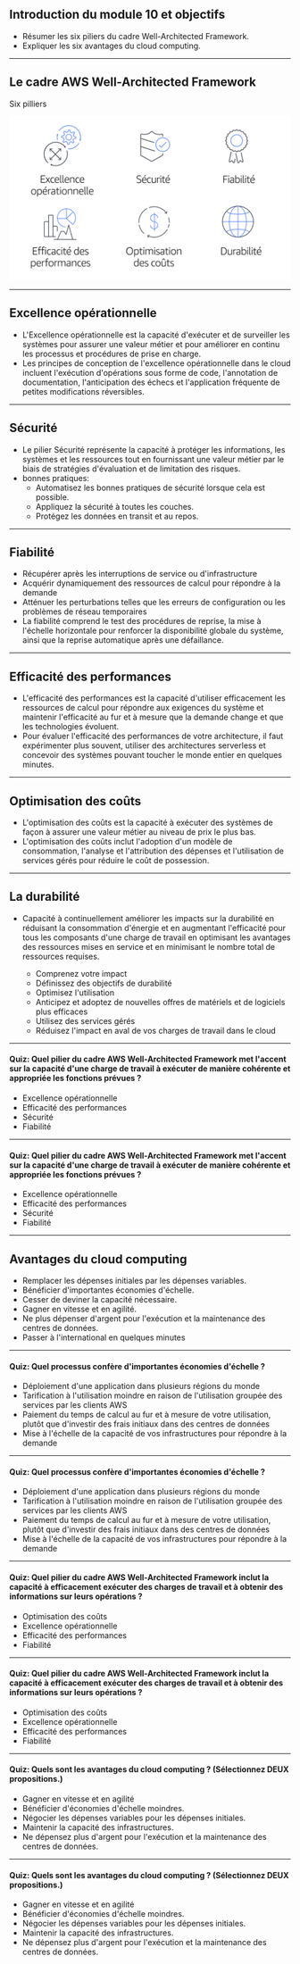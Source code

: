## Introduction du module 10 et objectifs

- Résumer les six piliers du cadre Well-Architected Framework.  
- Expliquer les six avantages du cloud computing.

---

## Le cadre AWS Well-Architected Framework

Six pilliers

![](../images/wellarchitected.png)<!-- .element height="55%" width="55%" --> 

---

## Excellence opérationnelle

- L'Excellence opérationnelle est la capacité d'exécuter et de surveiller les systèmes pour assurer une valeur métier et pour améliorer en continu les processus et procédures de prise en charge.  
- Les principes de conception de l'excellence opérationnelle dans le cloud incluent l'exécution d'opérations sous forme de code, l'annotation de documentation, l'anticipation des échecs et l'application fréquente de petites modifications réversibles.

---

## Sécurité

- Le pilier Sécurité représente la capacité à protéger les informations, les systèmes et les ressources tout en fournissant une valeur métier par le biais de stratégies d'évaluation et de limitation des risques. 
- bonnes pratiques:
   - Automatisez les bonnes pratiques de sécurité lorsque cela est possible.
   - Appliquez la sécurité à toutes les couches.
   - Protégez les données en transit et au repos.

---

## Fiabilité

- Récupérer après les interruptions de service ou d'infrastructure
- Acquérir dynamiquement des ressources de calcul pour répondre à la demande
- Atténuer les perturbations telles que les erreurs de configuration ou les problèmes de réseau temporaires
- La fiabilité comprend le test des procédures de reprise, la mise à l'échelle horizontale pour renforcer la disponibilité globale du système, ainsi que la reprise automatique après une défaillance.

---

## Efficacité des performances

- L'efficacité des performances est la capacité d'utiliser efficacement les ressources de calcul pour répondre aux exigences du système et maintenir l'efficacité au fur et à mesure que la demande change et que les technologies évoluent. 
- Pour évaluer l'efficacité des performances de votre architecture, il faut expérimenter plus souvent, utiliser des architectures serverless et concevoir des systèmes pouvant toucher le monde entier en quelques minutes.

---

## Optimisation des coûts

- L'optimisation des coûts est la capacité à exécuter des systèmes de façon à assurer une valeur métier au niveau de prix le plus bas.
- L'optimisation des coûts inclut l'adoption d'un modèle de consommation, l'analyse et l'attribution des dépenses et l'utilisation de services gérés pour réduire le coût de possession.

---

## La durabilité 


- Capacité à continuellement améliorer les impacts sur la durabilité en réduisant la consommation d'énergie et en augmentant l'efficacité pour tous les composants d'une charge de travail en optimisant les avantages des ressources mises en service et en minimisant le nombre total de ressources requises.

  - Comprenez votre impact
  - Définissez des objectifs de durabilité
  - Optimisez l'utilisation
  - Anticipez et adoptez de nouvelles offres de matériels et de logiciels plus efficaces
  - Utilisez des services gérés
  - Réduisez l'impact en aval de vos charges de travail dans le cloud

---

<!-- .slide: data-auto-animate -->
<!-- .slide: data-auto-animate -->
#### Quiz: Quel pilier du cadre AWS Well-Architected Framework met l'accent sur la capacité d'une charge de travail à exécuter de manière cohérente et appropriée les fonctions prévues ? <!-- .element: style="color:#fd9731;" -->

- Excellence opérationnelle
- Efficacité des performances
- Sécurité
- Fiabilité

---

<!-- .slide: data-auto-animate -->
#### Quiz: Quel pilier du cadre AWS Well-Architected Framework met l'accent sur la capacité d'une charge de travail à exécuter de manière cohérente et appropriée les fonctions prévues ? <!-- .element: style="color:#fd9731;" -->

- Excellence opérationnelle
- Efficacité des performances
- Sécurité
- Fiabilité <!-- .element: style="color:#0de07d;" -->

---

## Avantages du cloud computing

- Remplacer les dépenses initiales par les dépenses variables.
- Bénéficier d'importantes économies d'échelle.
- Cesser de deviner la capacité nécessaire.
- Gagner en vitesse et en agilité.
- Ne plus dépenser d'argent pour l'exécution et la maintenance des centres de données.
- Passer à l'international en quelques minutes

---

<!-- .slide: data-auto-animate -->
#### Quiz: Quel processus confère d'importantes économies d'échelle ? <!-- .element: style="color:#fd9731;" -->

- Déploiement d'une application dans plusieurs régions du monde
- Tarification à l'utilisation moindre en raison de l'utilisation groupée des services par les clients AWS
- Paiement du temps de calcul au fur et à mesure de votre utilisation, plutôt que d'investir des frais initiaux dans des centres de données
- Mise à l'échelle de la capacité de vos infrastructures pour répondre à la demande

---

<!-- .slide: data-auto-animate -->
#### Quiz: Quel processus confère d'importantes économies d'échelle ? <!-- .element: style="color:#fd9731;" -->

- Déploiement d'une application dans plusieurs régions du monde
- Tarification à l'utilisation moindre en raison de l'utilisation groupée des services par les clients AWS <!-- .element: style="color:#0de07d;" -->
- Paiement du temps de calcul au fur et à mesure de votre utilisation, plutôt que d'investir des frais initiaux dans des centres de données
- Mise à l'échelle de la capacité de vos infrastructures pour répondre à la demande

---

<!-- .slide: data-auto-animate -->
#### Quiz: Quel pilier du cadre AWS Well-Architected Framework inclut la capacité à efficacement exécuter des charges de travail et à obtenir des informations sur leurs opérations ? <!-- .element: style="color:#fd9731;" -->

- Optimisation des coûts
- Excellence opérationnelle
- Efficacité des performances
- Fiabilité

---

<!-- .slide: data-auto-animate -->
#### Quiz: Quel pilier du cadre AWS Well-Architected Framework inclut la capacité à efficacement exécuter des charges de travail et à obtenir des informations sur leurs opérations ? <!-- .element: style="color:#fd9731;" -->

- Optimisation des coûts
- Excellence opérationnelle <!-- .element: style="color:#0de07d;" -->
- Efficacité des performances
- Fiabilité

---

#### Quiz: Quels sont les avantages du cloud computing ? (Sélectionnez DEUX propositions.) <!-- .element: style="color:#fd9731;" -->

- Gagner en vitesse et en agilité
- Bénéficier d'économies d'échelle moindres.
- Négocier les dépenses variables pour les dépenses initiales.
- Maintenir la capacité des infrastructures.
- Ne dépensez plus d'argent pour l'exécution et la maintenance des centres de données.

---

#### Quiz: Quels sont les avantages du cloud computing ? (Sélectionnez DEUX propositions.) <!-- .element: style="color:#fd9731;" -->

- Gagner en vitesse et en agilité <!-- .element: style="color:#0de07d;" -->
- Bénéficier d'économies d'échelle moindres.
- Négocier les dépenses variables pour les dépenses initiales.
- Maintenir la capacité des infrastructures.
- Ne dépensez plus d'argent pour l'exécution et la maintenance des centres de données. <!-- .element: style="color:#0de07d;" -->